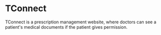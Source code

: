 # TConnect
TConnect is a prescription management website, where doctors can see a patient's medical documents if the patient gives permission.
